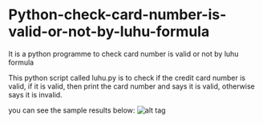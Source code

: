 # Python-check-card-number-is-valid-or-not-by-luhu-formula
It is a python programme to check card number is valid or not by luhu formula

This python script called luhu.py is to check if the credit card number is valid,
if it is valid, then print the card number and says it is valid, otherwise says it is invalid.

you can see the sample results below:
![alt tag](https://cloud.githubusercontent.com/assets/14102281/11260610/78183312-8e32-11e5-858d-4091e257495b.png)

